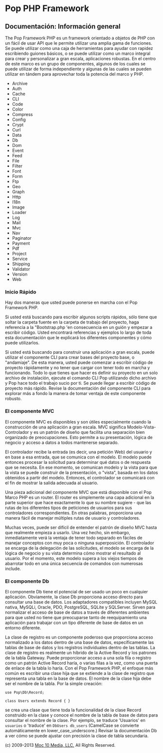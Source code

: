 Pop PHP Framework
=================

Documentación: Información general
----------------------------------

The Pop Framework PHP es un framework orientado a objetos de PHP con un
fácil de usar API que le permite utilizar una amplia gama de funciones.
Se puede utilizar como una caja de herramientas para ayudar con rapidez
escribiendo guiones básicos, o se puede utilizar como un marco integral
para crear y personalizar a gran escala, aplicaciones robustas. En el
centro de este marco es un grupo de componentes, algunos de los cuales
se puede utilizar de forma independiente y algunas de las cuales se
pueden utilizar en tándem para aprovechar toda la potencia del marco y
PHP.

-   Archive
-   Auth
-   Cache
-   CLI
-   Code
-   Color
-   Compress
-   Config
-   Crypt
-   Curl
-   Data
-   Db
-   Dom
-   Event
-   Feed
-   File
-   Filter
-   Font
-   Form
-   Ftp
-   Geo
-   Graph
-   Http
-   I18n
-   Image
-   Loader
-   Log
-   Mail
-   Mvc
-   Nav
-   Paginator
-   Payment
-   Pdf
-   Project
-   Service
-   Shipping
-   Validator
-   Version
-   Web

### Inicio Rápido

Hay dos maneras que usted puede ponerse en marcha con el Pop Framework
PHP.

Si usted está buscando para escribir algunos scripts rápidos, sólo tiene
que soltar la carpeta fuente en la carpeta de trabajo del proyecto, haga
referencia a la "Bootstrap.php 'en consecuencia en un guión y empezar a
escribir código. Usted encontrará referencias y ejemplos lo largo de
toda esta documentación que le explicará los diferentes componentes y
cómo puede utilizarlos.

Si usted está buscando para construir una aplicación a gran escala,
puede utilizar el componente CLI para crear bases del proyecto base, o
"andamiaje". De esta manera, usted puede comenzar a escribir código de
proyecto rápidamente y no tener que cargar con tener todo en marcha y
funcionando. Todo lo que tienes que hacer es definir su proyecto en un
solo archivo de instalación, ejecute el comando CLI Pop utilizando dicho
archivo y Pop hace todo el trabajo sucio por ti. Se puede llegar a
escribir código de proyecto más rápido. Revise la documentación del
componente CLI para explorar más a fondo la manera de tomar ventaja de
este componente robusto.

### El componente MVC

El componente MVC es disponibles y son útiles especialmente cuando la
construcción de una aplicación a gran escala. MVC significa
Modelo-Vista-Controlador y es un patrón de diseño que facilita una
separación bien organizado de preocupaciones. Esto permite a su
presentación, lógica de negocio y acceso a datos a todos mantenerse
separado.

El controlador recibe la entrada (es decir, una petición Web) del
usuario y en base a esa entrada, que se comunica con el modelo. El
modelo puede entonces procesar la solicitud para determinar qué datos o
de respuesta que se necesita. En ese momento, se comunican modelo y la
vista para que la vista se puede construir de la presentación, o
"vista", basada en los datos obtenidos a partir del modelo. Entonces, el
controlador se comunicará con el fin de mostrar la salida adecuada al
usuario.

Una pieza adicional del componente MVC que está disponible con el Pop
Marco PHP es un router. El router es simplemente una capa adicional en
la parte superior que hace exactamente lo que su nombre sugiere - que
las rutas de los diferentes tipos de peticiones de usuarios para sus
controladores correspondientes. En otras palabras, proporciona una
manera fácil de manejar múltiples rutas de usuario y controladores.

Muchas veces, puede ser difícil de entender el patrón de diseño MVC
hasta que realmente empieza a usarlo. Una vez hecho, sin embargo,
inmediatamente verá la ventaja de tener todo separado en fáciles de
manejar conceptos con muy poca o ninguna superposición. El controlador
se encarga de la delegación de las solicitudes, el modelo se encarga de
la lógica de negocio y su vista determina cómo mostrar el resultado al
usuario. Por el momento, este modelo supera a los viejos tiempos de
abarrotar todo en una única secuencia de comandos con numerosas include.

### El componente Db

El componente Db tiene el potencial de ser usado un poco en cualquier
aplicación. Obviamente, la clase Db proporciona acceso directo para
consultar una base de datos. Los adaptadores compatibles incluyen MySQL
nativa, MySQLi, Oracle, PDO, PostgreSQL, SQLite y SQLServer. Sirven
para normalizar el acceso de base de datos a través de diferentes
ambientes para que usted no tiene que preocuparse tanto de
reequipamiento una aplicación para trabajar con un tipo diferente de
base de datos en un entorno diferente.

La clase de registro es un componente poderoso que proporciona acceso
normalizado a los datos dentro de una base de datos, específicamente
las tablas de base de datos y los registros individuales dentro de las
tablas. La clase de registro es realmente un híbrido de la Active Record
y los patrones de la tabla Gateway. Puede proporcionar acceso a una sola
fila o registro como un patrón Active Record haría, o varias filas a la
vez, como una puerta de enlace de la tabla lo haría. Con el Pop
Framework PHP, el enfoque más común es escribir una clase hija que se
extiende a la clase de registro que representa una tabla en la base de
datos. El nombre de la clase hija debe ser el nombre de la tabla. Por
la simple creación:

    use Pop\Db\Record;

    class Users extends Record { }

se crea una clase que tiene toda la funcionalidad de la clase Record
construido en la clase y conoce el nombre de la tabla de base de datos
para consultar el nombre de la clase. Por ejemplo, se traduce 'Usuarios'
en `usuarios` o 'traduce' en `DbUsers db_users` (CamelCase se convierte
automáticamente en lower_case_underscore.) Revisar la documentación Db a
ver cómo se puede ajustar con precisión la clase de tabla secundaria.

\(c) 2009-2013 [Moc 10 Media, LLC.](http://www.moc10media.com) All
Rights Reserved.
